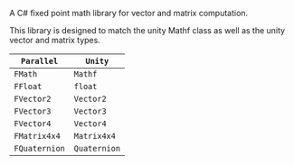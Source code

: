 A C# fixed point math library for vector and matrix computation.

This library is designed to match the unity Mathf class as well as the unity vector and matrix types. 


| `Parallel`       | `Unity`                          |
| ----------- | ------------------------------------ |
| `FMath`       |  `Mathf`  |
| `FFloat`       |  `float`  |
| `FVector2`       |  `Vector2`  |
| `FVector3`       |  `Vector3`  |
| `FVector4`       |  `Vector4`  |
| `FMatrix4x4`       |  `Matrix4x4`  |
| `FQuaternion`       |  `Quaternion`  |

